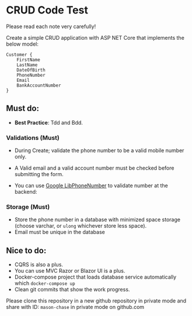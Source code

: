 # CRUD Code Test 

Please read each note very carefully!

Create a simple CRUD application with ASP NET Core that implements the below model:
```
Customer {
	FirstName
	LastName
	DateOfBirth
	PhoneNumber
	Email
	BankAccountNumber
}
```
## Must do:

- **Best Practice**: Tdd and Bdd.


### Validations (Must)

- During Create; validate the phone number to be a valid mobile number only.

- A Valid email and a valid account number must be checked before submitting the form.
- You can use [Google LibPhoneNumber](https://github.com/google/libphonenumber) to validate number at the backend:


### Storage (Must)

- Store the phone number in a database with minimized space storage (choose varchar, or `ulong` whichever store less space).
- Email must be unique in the database

## Nice to do:
- CQRS is also a plus.
- You can use MVC Razor or Blazor UI is a plus.
- Docker-compose project that loads database service automatically which `docker-compose up`
- Clean git commits that show the work progress.

Please clone this repository in a new github repository in private mode and share with ID: `mason-chase` in private mode on github.com